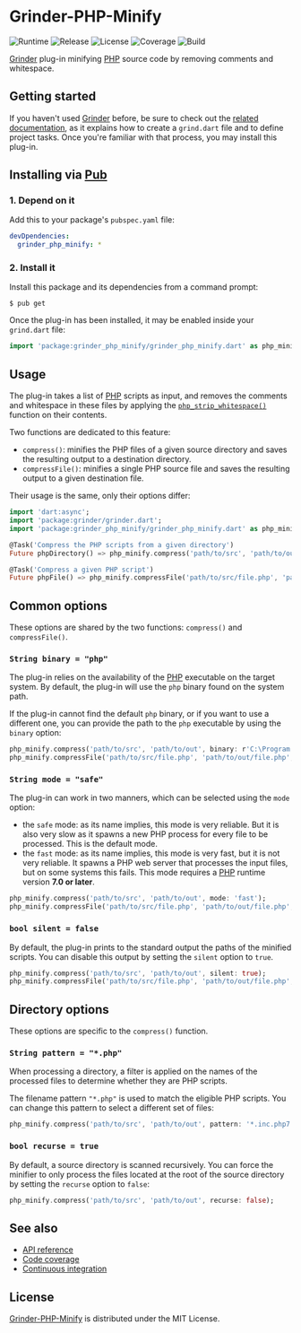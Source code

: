 # Grinder-PHP-Minify
![Runtime](https://img.shields.io/badge/dart-%3E%3D1.24-brightgreen.svg) ![Release](https://img.shields.io/pub/v/grinder_php_minify.svg) ![License](https://img.shields.io/badge/license-MIT-blue.svg) ![Coverage](https://coveralls.io/repos/github/cedx/grinder-php-minify/badge.svg) ![Build](https://travis-ci.org/cedx/grinder-php-minify.svg)

[Grinder](https://google.github.io/grinder.dart) plug-in minifying [PHP](https://secure.php.net) source code by removing comments and whitespace.

## Getting started
If you haven't used [Grinder](https://github.com/google/grinder.dart) before, be sure to check out the [related documentation](https://google.github.io/grinder.dart), as it explains how to create a `grind.dart` file and to define project tasks. Once you're familiar with that process, you may install this plug-in.

## Installing via [Pub](https://pub.dartlang.org)

### 1. Depend on it
Add this to your package's `pubspec.yaml` file:

```yaml
devDpendencies:
  grinder_php_minify: *
```

### 2. Install it
Install this package and its dependencies from a command prompt:

```shell
$ pub get
```

Once the plug-in has been installed, it may be enabled inside your `grind.dart` file:

```dart
import 'package:grinder_php_minify/grinder_php_minify.dart' as php_minify;
```

## Usage
The plug-in takes a list of [PHP](https://secure.php.net) scripts as input, and removes the comments and whitespace in these files by applying the [`php_strip_whitespace()`](https://secure.php.net/manual/en/function.php-strip-whitespace.php) function on their contents.

Two functions are dedicated to this feature:
- `compress()`: minifies the PHP files of a given source directory and saves the resulting output to a destination directory.
- `compressFile()`: minifies a single PHP source file and saves the resulting output to a given destination file.

Their usage is the same, only their options differ:

```dart
import 'dart:async';
import 'package:grinder/grinder.dart';
import 'package:grinder_php_minify/grinder_php_minify.dart' as php_minify;

@Task('Compress the PHP scripts from a given directory')
Future phpDirectory() => php_minify.compress('path/to/src', 'path/to/out');

@Task('Compress a given PHP script')
Future phpFile() => php_minify.compressFile('path/to/src/file.php', 'path/to/out/file.php');
```

## Common options
These options are shared by the two functions: `compress()` and `compressFile()`.

### `String binary = "php"`
The plug-in relies on the availability of the [PHP](https://secure.php.net) executable on the target system. By default, the plug-in will use the `php` binary found on the system path.

If the plug-in cannot find the default `php` binary, or if you want to use a different one, you can provide the path to the `php` executable by using the `binary` option:

```dart
php_minify.compress('path/to/src', 'path/to/out', binary: r'C:\Program Files\PHP\php.exe');
php_minify.compressFile('path/to/src/file.php', 'path/to/out/file.php', binary: '/usr/local/bin/php7');
```

### `String mode = "safe"`
The plug-in can work in two manners, which can be selected using the `mode` option:

- the `safe` mode: as its name implies, this mode is very reliable. But it is also very slow as it spawns a new PHP process for every file to be processed. This is the default mode.
- the `fast` mode: as its name implies, this mode is very fast, but it is not very reliable. It spawns a PHP web server that processes the input files, but on some systems this fails. This mode requires a [PHP](https://secure.php.net) runtime version **7.0 or later**.

```dart
php_minify.compress('path/to/src', 'path/to/out', mode: 'fast');
php_minify.compressFile('path/to/src/file.php', 'path/to/out/file.php', mode: 'fast');
```

### `bool silent = false`
By default, the plug-in prints to the standard output the paths of the minified scripts. You can disable this output by setting the `silent` option to `true`.

```dart
php_minify.compress('path/to/src', 'path/to/out', silent: true);
php_minify.compressFile('path/to/src/file.php', 'path/to/out/file.php', silent: true);
```

## Directory options
These options are specific to the `compress()` function.

### `String pattern = "*.php"`
When processing a directory, a filter is applied on the names of the processed files to determine whether they are PHP scripts.

The filename pattern `"*.php"` is used to match the eligible PHP scripts.
You can change this pattern to select a different set of files:

```dart
php_minify.compress('path/to/src', 'path/to/out', pattern: '*.inc.php7');
```

### `bool recurse = true`
By default, a source directory is scanned recursively. You can force the minifier to only process the files located at the root of the source directory by setting the `recurse` option to `false`:

```dart
php_minify.compress('path/to/src', 'path/to/out', recurse: false);
```

## See also
- [API reference](https://cedx.github.io/grinder-php-minify)
- [Code coverage](https://coveralls.io/github/cedx/grinder-php-minify)
- [Continuous integration](https://travis-ci.org/cedx/grinder-php-minify)

## License
[Grinder-PHP-Minify](https://github.com/cedx/grinder-php-minify) is distributed under the MIT License.
